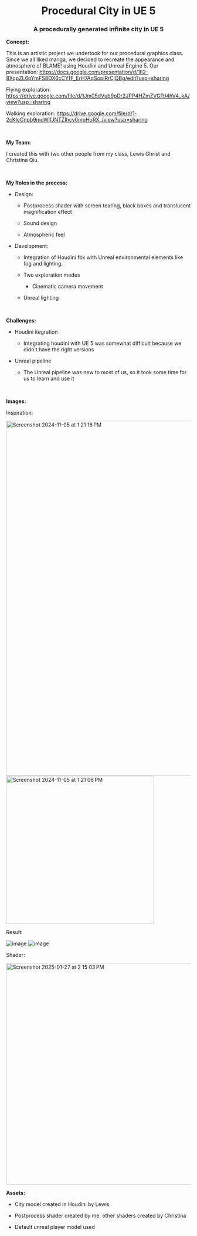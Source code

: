 <h1 align="center">Procedural City in UE 5</h1>
<h3 align="center">A procedurally generated infinite city in UE 5</h3>

**Concept:**

This is an artistic project we undertook for our procedural graphics class. Since we all liked manga, we decided to recreate the appearance and atmosphere of BLAME! using Houdini and Unreal Engine 5. Our presentation: https://docs.google.com/presentation/d/1II2-8XqpZL6pYmFS8OX6cCYfF_ErH7AqSopiRrCjQBg/edit?usp=sharing

Flying exploration: https://drive.google.com/file/d/1Jm05dVub9pDr2JPP4HZmZVGPJ4hV4_kA/view?usp=sharing

Walking exploration: https://drive.google.com/file/d/1-2cKleCnpb9moWjfJNTZIhcy0mpHoRX_/view?usp=sharing

<br>

**My Team:**

I created this with two other people from my class, Lewis Ghrist and Christina Qiu.

<br>

**My Roles in the process:**

* Design:

  * Postprocess shader with screen tearing, black boxes and translucent magnification effect
  
  * Sound design
 
  * Atmospheric feel
    
* Development:

	* Integration of Houdini fbx with Unreal environmental elements like fog and lighting.

  * Two exploration modes

	* Cinematic camera movement
 
  * Unreal lighting

<br>

**Challenges:**

* Houdini itegration
  
  * Integrating houdini with UE 5 was somewhat difficult because we didn't have the right versions
 
* Unreal pipeline
 
  * The Unreal pipeline was new to most of us, so it took some time for us to learn and use it

<br>

**Images:**

Inspiration:

<img width="967" alt="Screenshot 2024-11-05 at 1 21 18 PM" src="https://github.com/user-attachments/assets/10ef9031-b920-4236-8bad-3b6b9f72df89">
<img width="403" alt="Screenshot 2024-11-05 at 1 21 06 PM" src="https://github.com/user-attachments/assets/6fd5eb3e-2a8f-4e5b-95c1-71723fc63ac0">


Result:

![image](https://github.com/user-attachments/assets/008967cc-8c43-4996-9cc8-4dd643928331)
![image](https://github.com/user-attachments/assets/e78df020-b7d4-404c-80b4-07759eaebf02)

Shader:

<img width="603" alt="Screenshot 2025-01-27 at 2 15 03 PM" src="https://github.com/user-attachments/assets/d3937e11-f01e-40dd-aeff-3785bfd9919d" />


<br>

**Assets:**

* City model created in Houdini by Lewis

* Postprocess shader created by me, other shaders created by Christina

* Default unreal player model used 

